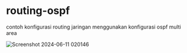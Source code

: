 # routing-ospf
contoh konfigurasi routing jaringan menggunakan konfigurasi ospf multi area

![Screenshot 2024-06-11 020146](https://github.com/yoelsrg/routing-ospf/assets/91087153/1314a133-5ec2-480a-8dcd-78948cb51c44)
